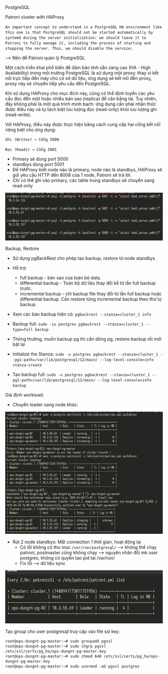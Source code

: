 PostgreSQL

Patroni cluster with HAProxy

 `An important concept to understand in a PostgreSQL HA environment like this one is that PostgreSQL should not be started automatically by systemd during the server initialization: we should leave it to Patroni to fully manage it, including the process of starting and stopping the server. Thus, we should disable the service:`

 --> Nên để Patroni quản lý PostgreSQL

Một cách triển khai phổ biến để đảm bảo tính sẵn sàng cao (HA - High Availability) trong môi trường PostgreSQL là sử dụng một proxy: thay vì kết nối trực tiếp đến máy chủ cơ sở dữ liệu, ứng dụng sẽ kết nối đến proxy, proxy này sẽ chuyển tiếp yêu cầu đến PostgreSQL.

Khi sử dụng HAProxy cho mục đích này, cũng có thể định tuyến các yêu cầu đọc đến một hoặc nhiều bản sao (replica) để cân bằng tải. Tuy nhiên, đây không phải là một quá trình minh bạch: ứng dụng cần phải nhận thức được điều này và tự tách biệt lưu lượng đọc (read-only) khỏi lưu lượng ghi (read-write).

Với HAProxy, điều này được thực hiện bằng cách cung cấp hai cổng kết nối riêng biệt cho ứng dụng:

    Ghi (Writes) → Cổng 5000

    Đọc (Reads) → Cổng 5001

  + Primary sẽ dùng port 5000
  + standbys dùng port 5001
  + Để HAProxy biết node nào là primary, node nào là standbys, HAProxy sẽ gửi yêu cầu HTTP đến 8008 của 1 node, Patroni sẽ trả lời.
  + Chỉ có thể ghi vào primary, các table trong standbys sẽ chuyển sang read-only

![patroni port](pictures/patroni_port_5000_5001.png)

Backup, Restore

+ Sử dụng pgBackRest cho phép tạo backup, restore từ node standbys
+ Hỗ trợ:
  - full backup - bản sao của toàn bộ data.
  - differential backup - Toàn bộ dữ liệu thay đổi kể từ lần full backup trước.
  - incremental backup - chỉ backup file thay đổi từ lần full backup hoặc differential backup. Cần restore từng incremental backup theo thứ tự backup.
+ Xem các bản backup hiện có: `pgbackrest --stanza=cluster_1 info`
+ Backup full: `sudo -iu postgres pgbackrest --stanza=cluster_1 --type=full backup`
+ Thông thường, muốn backup pg thì cần dừng pg, restore backup rồi mới bật lại

+ Initialize the Stanza: `sudo -u postgres pgbackrest --stanza=cluster_1 --pg1-path=/var/lib/postgresql/12/main/ --log-level-console=info stanza-create`
+ Tạo backup full: `sudo -u postgres pgbackrest --stanza=cluster_1 --pg1-path=/var/lib/postgresql/12/main/ --log-level-console=info backup`

Giả định workload:
+ Chuyển leader sang node khác:

![switch leader](pictures/patroni_switch_leader.png)

+ Rút 2 node standbys: Mất connection 1 thời gian, hoạt động lại
  - Có lỗi không có thư mục `/var/run/postgresql/` --> không thể chạy patroni, postmaster cũng không chạy --> nguyên nhân đổi mk user postgres, không có quyền tạo pid tại /var/run/
  - Fix lỗi --> dữ liệu sync

![remove 2 node](pictures/patroni_remove_2node.png)

Tạo group cho user postgresql truy cập vào file ssl key:

```
root@ops-dungnt-pg-master:~# sudo groupadd pgssl
root@ops-dungnt-pg-master:~# sudo chgrp pgssl /etc/ssl/certs/pg_ha/ops-dungnt-pg-master.key
root@ops-dungnt-pg-master:~# sudo chmod 640 /etc/ssl/certs/pg_ha/ops-dungnt-pg-master.key
root@ops-dungnt-pg-master:~# sudo usermod -aG pgssl postgres
```

